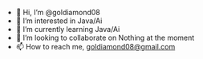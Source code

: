 - 👋 Hi, I’m @goldiamond08
- 👀 I’m interested in Java/Ai
- 🌱 I’m currently learning Java/Ai
- 💞️ I’m looking to collaborate on Nothing at the moment
- 📫 How to reach me, goldiamond08@gmail.com

